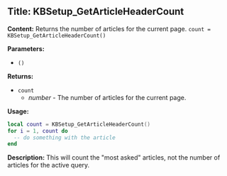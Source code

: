 ## Title: KBSetup_GetArticleHeaderCount

**Content:**
Returns the number of articles for the current page.
`count = KBSetup_GetArticleHeaderCount()`

**Parameters:**
- `()`

**Returns:**
- `count`
  - *number* - The number of articles for the current page.

**Usage:**
```lua
local count = KBSetup_GetArticleHeaderCount()
for i = 1, count do
  -- do something with the article
end
```

**Description:**
This will count the "most asked" articles, not the number of articles for the active query.